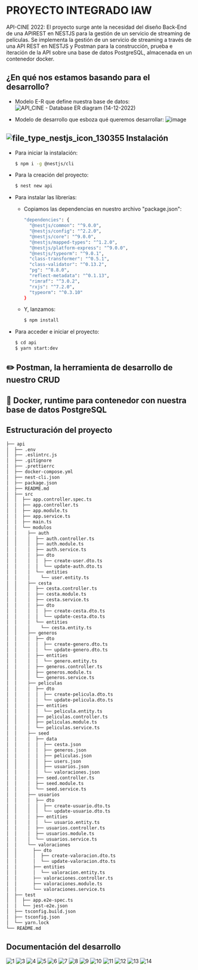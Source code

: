 # PROYECTO INTEGRADO IAW

API-CINE 2022:
El proyecto surge ante la necesidad del diseño Back-End de una APIREST en NESTJS para la gestión de un servicio de streaming de películas. Se implementa la gestión de un servicio de streaming a través de una API REST en NESTJS y Postman para la construcción, prueba e iteración de la API sobre una base de datos PostgreSQL, almacenada en un contenedor docker.

## ¿En qué nos estamos basando para el desarrollo?

- Modelo E-R que define nuestra base de datos:
![API_CINE - Database ER diagram (14-12-2022)](https://user-images.githubusercontent.com/114055167/207689060-3f97c60d-4907-447f-84fd-daac1fb2d298.png)

- Modelo de desarrollo que esboza qué queremos desarrollar:
![image](https://user-images.githubusercontent.com/114055167/207802084-fb5c8d03-faee-49df-81d7-ae12d6403c09.png)



## ![file_type_nestjs_icon_130355](https://user-images.githubusercontent.com/114055167/209017893-025e2b65-e7f8-4d07-8e82-e5925e1656eb.png) Instalación

- Para iniciar la instalación:
  ```bash
  $ npm i -g @nestjs/cli
  ```

- Para la creación del proyecto:
  ```bash
  $ nest new api
  ```

- Para instalar las librerías:
  - Copiamos las dependencias en nuestro archivo "package.json":
    ```bash
    "dependencies": {
      "@nestjs/common": "^9.0.0",
      "@nestjs/config": "^2.2.0",
      "@nestjs/core": "^9.0.0",
      "@nestjs/mapped-types": "^1.2.0",
      "@nestjs/platform-express": "^9.0.0",
      "@nestjs/typeorm": "^9.0.1",
      "class-transformer": "^0.5.1",
      "class-validator": "^0.13.2",
      "pg": "^8.8.0",
      "reflect-metadata": "^0.1.13",
      "rimraf": "^3.0.2",
      "rxjs": "^7.2.0",
      "typeorm": "^0.3.10"
    }
    ```
  - Y, lanzamos:
    ```bash
    $ npm install
    ```

- Para acceder e iniciar el proyecto:
  ```bash
  $ cd api
  $ yarn start:dev
  ```

##  ✏️ Postman, la herramienta de desarrollo de nuestro CRUD


## 🐳 Docker, runtime para contenedor con nuestra base de datos PostgreSQL


## Estructuración del proyecto
```bash
├── api
│  ├── .env
│  ├── .eslintrc.js
│  ├── .gitignore
│  ├── .prettierrc
│  ├── docker-compose.yml
│  ├── nest-cli.json
│  ├── package.json
│  ├── README.md
│  ├── src
│  │  ├── app.controller.spec.ts
│  │  ├── app.controller.ts
│  │  ├── app.module.ts
│  │  ├── app.service.ts
│  │  ├── main.ts
│  │  └── modulos
│  │    ├── auth
│  │    │  ├── auth.controller.ts
│  │    │  ├── auth.module.ts
│  │    │  ├── auth.service.ts
│  │    │  ├── dto
│  │    │  │  ├── create-user.dto.ts
│  │    │  │  └── update-auth.dto.ts
│  │    │  └── entities
│  │    │    └── user.entity.ts
│  │    ├── cesta
│  │    │  ├── cesta.controller.ts
│  │    │  ├── cesta.module.ts
│  │    │  ├── cesta.service.ts
│  │    │  ├── dto
│  │    │  │  ├── create-cesta.dto.ts
│  │    │  │  └── update-cesta.dto.ts
│  │    │  └── entities
│  │    │    └── cesta.entity.ts
│  │    ├── generos
│  │    │  ├── dto
│  │    │  │  ├── create-genero.dto.ts
│  │    │  │  └── update-genero.dto.ts
│  │    │  ├── entities
│  │    │  │  └── genero.entity.ts
│  │    │  ├── generos.controller.ts
│  │    │  ├── generos.module.ts
│  │    │  └── generos.service.ts
│  │    ├── peliculas
│  │    │  ├── dto
│  │    │  │  ├── create-pelicula.dto.ts
│  │    │  │  └── update-pelicula.dto.ts
│  │    │  ├── entities
│  │    │  │  └── pelicula.entity.ts
│  │    │  ├── peliculas.controller.ts
│  │    │  ├── peliculas.module.ts
│  │    │  └── peliculas.service.ts
│  │    ├── seed
│  │    │  ├── data
│  │    │  │  ├── cesta.json
│  │    │  │  ├── generos.json
│  │    │  │  ├── peliculas.json
│  │    │  │  ├── users.json
│  │    │  │  ├── usuarios.json
│  │    │  │  └── valoraciones.json
│  │    │  ├── seed.controller.ts
│  │    │  ├── seed.module.ts
│  │    │  └── seed.service.ts
│  │    ├── usuarios
│  │    │  ├── dto
│  │    │  │  ├── create-usuario.dto.ts
│  │    │  │  └── update-usuario.dto.ts
│  │    │  ├── entities
│  │    │  │  └── usuario.entity.ts
│  │    │  ├── usuarios.controller.ts
│  │    │  ├── usuarios.module.ts
│  │    │  └── usuarios.service.ts
│  │    └── valoraciones
│  │      ├── dto
│  │      │  ├── create-valoracion.dto.ts
│  │      │  └── update-valoracion.dto.ts
│  │      ├── entities
│  │      │  └── valoracion.entity.ts
│  │      ├── valoraciones.controller.ts
│  │      ├── valoraciones.module.ts
│  │      └── valoraciones.service.ts
│  ├── test
│  │  ├── app.e2e-spec.ts
│  │  └── jest-e2e.json
│  ├── tsconfig.build.json
│  ├── tsconfig.json
│  └── yarn.lock
└── README.md
```

## Documentación del desarrollo
![1](https://user-images.githubusercontent.com/114055167/208981281-48622890-974b-4678-a1c6-dd5557ddb49e.png)
![3](https://user-images.githubusercontent.com/114055167/208981300-4023be4a-f907-4646-8733-5430e818120c.png)
![4](https://user-images.githubusercontent.com/114055167/208981306-d0c536d6-8b66-4d9b-9238-b966c1d3bfb3.png)
![5](https://user-images.githubusercontent.com/114055167/208981312-dc5159f2-4962-47a7-a627-4a631d7501ac.png)
![6](https://user-images.githubusercontent.com/114055167/208981318-7ed8efd6-edb6-43d0-b8c5-6945a76d3e4f.png)
![7](https://user-images.githubusercontent.com/114055167/208981323-cf4b54fe-95d0-4bf2-bda9-5c649216e069.png)
![8](https://user-images.githubusercontent.com/114055167/208981330-df04c2f9-56d7-45e5-b3f7-6c701f9ade36.png)
![9](https://user-images.githubusercontent.com/114055167/208981372-5365aabf-b511-4315-b815-3eca8122922d.png)
![10](https://user-images.githubusercontent.com/114055167/208981375-bb5edfa1-83b9-4420-b291-8a0381c7de01.png)
![11](https://user-images.githubusercontent.com/114055167/208981380-fca325c9-568e-4500-968d-08ef777363c4.png)
![12](https://user-images.githubusercontent.com/114055167/208981383-bc24aea0-59a3-43ee-950d-88b99456b56f.png)
![13](https://user-images.githubusercontent.com/114055167/208981385-2f145490-d4e5-469d-91a0-29da013006b3.png)
![14](https://user-images.githubusercontent.com/114055167/208981390-e8204dbf-caad-4478-9742-97481eebf3e0.png)

